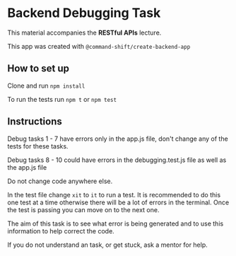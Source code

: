 # Backend Debugging Task
This material accompanies the **RESTful APIs** lecture.

This app was created with `@command-shift/create-backend-app`

## How to set up

Clone and run `npm install`

To run the tests run `npm t` or `npm test`

## Instructions

Debug tasks 1 - 7 have errors only in the app.js file, don't change any of the tests for these tasks.

Debug tasks 8 - 10 could have errors in the debugging.test.js file as well as the app.js file

Do not change code anywhere else. 

In the test file change ```xit``` to ```it``` to run a test. It is recommended to do this one test at a time otherwise there will be a lot of errors in the terminal. Once the test is passing you can move on to the next one.

The aim of this task is to see what error is being generated and to use this information to help correct the code.

If you do not understand an task, or get stuck, ask a mentor for help.
